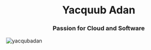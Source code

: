 <h1 align="center">Yacquub Adan</h1>
<h3 align="center">Passion for Cloud and Software</h3>


<p><img align="center" src="https://github-readme-stats.vercel.app/api/top-langs?username=yacqubadan&show_icons=true&locale=en&layout=compact" alt="yacqubadan" /></p>
